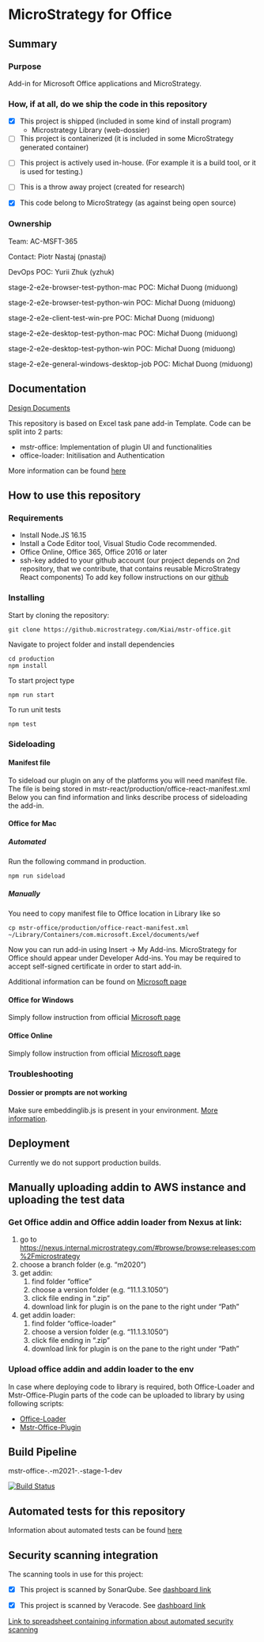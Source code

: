<!--
    The purpose of this file is to allow readers who find this repository in git to know about the purpose of the repository.  Please:
    - Duplicate this file into the root of your repository (as README.md)
    - The seconds marked in HTML comments should be filled in with actual text
    - The purpose of Begin/End markers are to allow scripts to scan this file.

    Add any other information that you think will be helpful for readers of this repository.
    If the documentation requested here is already written elsewhere (say in Confluence)
    then please just place a link here to allow people to discover the documentation.

    This file should be in the root of the repository.
    If the project already contains a readme repo that is not at the root,
    For example: https://github.microstrategy.com/Kiai/ExportService/tree/m2021/production
    Then we should just provide a readme.md at the root that points to the location of
    the existing readme file to allow it to be found.

    An example of a good readme is here:
    https://github.microstrategy.com/Modules/DBMigrator/blob/master/README.md

-->

# <!-- Begin: Full Name -->MicroStrategy for Office<!-- End: Full Name -->

## Summary

### Purpose

<!-- Begin: Purpose -->

Add-in for Microsoft Office applications and MicroStrategy.

<!-- End: Purpose -->

### How, if at all, do we ship the code in this repository

<!-- Begin: Output
    Please fill in the [x] if a statement is true, remove it if it is false.
    List all of the separately shipping products that include it.
    If (for low-level code) it is included in many projects then categorize them
-->

- [x] This project is shipped (included in some kind of install program)
  - Microstrategy Library (web-dossier)
  <!-- Alternatively:
      - [ ] This project is shipped (included in some kind of install program)
  -->
- [ ] This project is containerized (it is included in some MicroStrategy generated container)
<!-- Alternatively:
    - [ ] This project is containerized (it is included in some MicroStrategy generated container)
-->
- [ ] This project is actively used in-house. (For example it is a build tool, or it is used for testing.)
<!-- Alternatively:
    - [ ] This project is actively used in-house.  (For example it is a build tool, or it is used for testing.)
-->
- [ ] This is a throw away project (created for research)
<!-- Alternatively:
    - [ ] This is a throw away project (created for research)
-->
- [x] This code belong to MicroStrategy (as against being open source)
  <!-- Alternatively:
      - [ ] This is a throw away project (created for research)
  -->
  <!-- End: Output -->

### Ownership

<!-- Begin: Owner
    If a repo belongs to several teams write down the team that owns the largest proportion.
    This information can be found here:
    https://microstrategy.atlassian.net/wiki/spaces/DevOps/pages/1070727930/CI+pipelines+Point+of+Contacts
    Example:
        Team: TEC-CT-Web-Library-CTC
        Team: TEC-SR-Gateways-Framework
        Contact: Fred Bloggs (fbloggs)
-->

Team: AC-MSFT-365

Contact: Piotr Nastaj (pnastaj)

DevOps POC: Yurii Zhuk (yzhuk)

stage-2-e2e-browser-test-python-mac POC: Michał Duong (miduong)

stage-2-e2e-browser-test-python-win POC: Michał Duong (miduong)

stage-2-e2e-client-test-win-pre POC: Michał Duong (miduong)

stage-2-e2e-desktop-test-python-mac POC: Michał Duong (miduong)

stage-2-e2e-desktop-test-python-win POC: Michał Duong (miduong)

stage-2-e2e-general-windows-desktop-job POC: Michał Duong (miduong)

<!-- End: Owner -->

## Documentation

<!-- Begin: Documentation -->

[Design Documents](https://microstrategy.atlassian.net/wiki/spaces/TECCLIENTS/pages/357894789/Modern+MSTR+Office+Plugin+-+JS+Solution)

This repository is based on Excel task pane add-in Template. Code can be split into 2 parts:

- mstr-office: Implementation of plugin UI and functionalities
- office-loader: Initilisation and Authentication

More information can be found [here](./production/README.md)

<!-- End: Documentation -->

## How to use this repository

<!-- Begin: Use -->

### Requirements

- Install Node.JS 16.15
- Install a Code Editor tool, Visual Studio Code recommended.
- Office Online, Office 365, Office 2016 or later
- ssh-key added to your github account (our project depends on 2nd repository, that we contribute, that contains reusable MicroStrategy React components)
  To add key follow instructions on our [github](https://help.github.com/enterprise/2.16/user/articles/generating-an-ssh-key/)

### Installing

Start by cloning the repository:

```
git clone https://github.microstrategy.com/Kiai/mstr-office.git
```

Navigate to project folder and install dependencies

```
cd production
npm install
```

To start project type

```
npm run start
```

To run unit tests

```
npm test
```

### Sideloading

#### Manifest file

To sideload our plugin on any of the platforms you will need manifest file.
The file is being stored in mstr-react/production/office-react-manifest.xml
Below you can find information and links describe process of sideloading the add-in.

#### Office for Mac

##### Automated

Run the following command in production.

```
npm run sideload
```

##### Manually

You need to copy manifest file to Office location in Library like so

```
cp mstr-office/production/office-react-manifest.xml ~/Library/Containers/com.microsoft.Excel/documents/wef
```

Now you can run add-in using Insert -> My Add-ins.
MicroStrategy for Office should appear under Developer Add-ins.
You may be required to accept self-signed certificate in order to start add-in.

Additional information can be found on [Microsoft page](https://docs.microsoft.com/en-us/office/dev/add-ins/testing/sideload-an-office-add-in-on-ipad-and-mac)

#### Office for Windows

Simply follow instruction from official [Microsoft page](https://docs.microsoft.com/en-us/office/dev/add-ins/testing/create-a-network-shared-folder-catalog-for-task-pane-and-content-add-ins)

#### Office Online

Simply follow instruction from official [Microsoft page](https://docs.microsoft.com/en-us/office/dev/add-ins/testing/sideload-office-add-ins-for-testing)

### Troubleshooting

#### Dossier or prompts are not working

Make sure embeddinglib.js is present in your environment. [More information](production/public/javascript/README.md).

## Deployment

Currently we do not support production builds.

## Manually uploading addin to AWS instance and uploading the test data

### Get Office addin and Office addin loader from Nexus at link:

1. go to https://nexus.internal.microstrategy.com/#browse/browse:releases:com%2Fmicrostrategy
2. choose a branch folder (e.g. “m2020”)
3. get addin:
   1. find folder “office”
   2. choose a version folder (e.g. “11.1.3.1050”)
   3. click file ending in “.zip”
   4. download link for plugin is on the pane to the right under “Path”
4. get addin loader:
   1. find folder “office-loader”
   2. choose a version folder (e.g. “11.1.3.1050”)
   3. click file ending in “.zip”
   4. download link for plugin is on the pane to the right under “Path”

### Upload office addin and addin loader to the env

In case where deploying code to library is required, both Office-Loader and Mstr-Office-Plugin parts of the code can be uploaded to library by using following scripts:

- [Office-Loader](./office-loader/aws-deploy.sh)
- [Mstr-Office-Plugin](./production//aws-deploy.sh)

<!-- End: Use -->

## Build Pipeline

<!-- Begin: Build -->

mstr-office-.-m2021-.-stage-1-dev

[![Build Status](https://jenkins.internal.microstrategy.com/buildStatus/icon?job=mstr-office-.-m2021-.-stage-1-dev)](https://jenkins.internal.microstrategy.com/view/mstr-office/view/m2021/job/mstr-office-.-m2021-.-stage-1-dev/)

<!-- End: Build -->

## Automated tests for this repository

<!-- Begin: Test -->

Information about automated tests can be found [here](./tests/integration/python/README.md)

<!-- End: Test -->

## Security scanning integration

The scanning tools in use for this project:

<!-- Begin: Scanning -->

<!--
    If the repo is scanned by SonarQube then fill in a link on where to see outcome
    If the repo is not scanned then uncheck the box and erase the link.
-->

- [x] This project is scanned by SonarQube. See [dashboard link](https://sonarqube.internal.microstrategy.com/dashboard?id=mstr-kiai%3Amstr-office)

<!--
    If the repo is scanned by Veracode then fill in a link on where to see outcome
    If the repo is not scanned then uncheck the box and erase the link.
-->

- [x] This project is scanned by Veracode. See [dashboard link](https://sca.analysiscenter.veracode.com/workspaces/wddUZnp/projects/393513/issues)

<!-- End: Scanning -->

<!--
    Please make sure that this repo's information is up to date in this spreadsheet.
-->

[Link to spreadsheet containing information about automated security scanning](https://microstrategy-my.sharepoint.com/:x:/p/xchang/EZ1JApOcDZpGnwbkKLVnZ70BJfrnBSQbF26bXYLS5OntHw?e=ZMVpVe)
